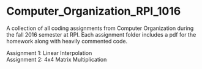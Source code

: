# Computer_Organization_RPI_1016
A collection of all coding assignments from Computer Organization during the fall 2016 semester at RPI. Each assignment folder includes a pdf for the homework along with heavily commented code. <br />

Assignment 1: Linear Interpolation<br />
Assignment 2: 4x4 Matrix Multiplication<br />
